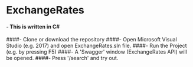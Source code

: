 # ExchangeRates

#### - This is written in C#
####- Clone or download the repository
####-  Open Microsoft Visual Studio (e.g. 2017) and open ExchangeRates.sln file.
####- Run the Project (e.g. by pressing F5)
####- A 'Swagger' window (ExchangeRates API) will be opened.
####- Press '/search' and try out.
